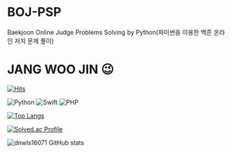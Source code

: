 # BOJ-PSP
Baekjoon Online Judge Problems Solving by Python(파이썬을 이용한 백준 온라인 저지 문제 풀이)

# JANG WOO JIN 😉

[![Hits](https://hits.seeyoufarm.com/api/count/incr/badge.svg?url=https%3A%2F%2Fgithub.com%2Fdnwls16071%2FBOJ-PSP&count_bg=%23DFC20D&title_bg=%23E412E9&icon=&icon_color=%23E7E7E7&title=hits&edge_flat=false)](https://hits.seeyoufarm.com)

![Python](https://img.shields.io/badge/Python-007396.svg?&style=for-the-badge&logo=Python&logoColor=white)
![Swift](https://img.shields.io/badge/Swift-007396.svg?&style=for-the-badge&logo=Swift&logoColor=red)
![PHP](https://img.shields.io/badge/PHP-007396.svg?&style=for-the-badge&logo=PHP&logoColor=blue)

[![Top Langs](https://github-readme-stats.vercel.app/api/top-langs/?username=dnwls16071)](https://github.com/dnwls16071/github-readme-stats)

[![Solved.ac Profile](http://mazassumnida.wtf/api/v2/generate_badge?boj=dnwls4659)](https://solved.ac/dnwls4659/)

![dnwls16071 GitHub stats](https://github-readme-stats.vercel.app/api?username=dnwls16071&show_icons=true&theme=synthwave)
